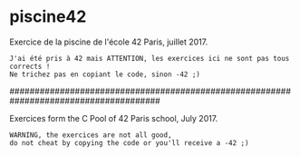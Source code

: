 # piscine42

Exercice de la piscine de l'école 42 Paris, juillet 2017. 

    J'ai été pris à 42 mais ATTENTION, les exercices ici ne sont pas tous corrects !
    Ne trichez pas en copiant le code, sinon -42 ;)

######################################################################################

Exercices form the C Pool of 42 Paris school, July 2017.
   
    WARNING, the exercices are not all good, 
    do not cheat by copying the code or you'll receive a -42 ;)
